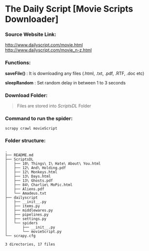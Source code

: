 # The Daily Script [Movie Scripts Downloader]

### Source Website Link:
http://www.dailyscript.com/movie.html
http://www.dailyscript.com/movie_n-z.html

### Functions:
__saveFile()__ : It is downloading any files (.html, .txt, .pdf, .RTF, .doc etc)

__sleepRandom__ : Set random delay in between 1 to 3 seconds

### Download Folder:

> Files are stored into *ScriptsDL* Folder

### Command to run the spider:

````
scrapy crawl movieScript
````

### Folder structure:
````
.
├── README.md
├── ScriptsDL
│   ├── 10\ Things\ I\ Hate\ About\ You.html
│   ├── 12\ And\ Holding.pdf
│   ├── 12\ Monkeys.html
│   ├── 13\ Days.html
│   ├── 13\ Ghosts.pdf
│   ├── 84\ Charlie\ MoPic.html
│   ├── Aliens.pdf
│   └── Amadeus.txt
├── dailyscript
│   ├── __init__.py
│   ├── items.py
│   ├── middlewares.py
│   ├── pipelines.py
│   ├── settings.py
│   └── spiders
│       ├── __init__.py
│       └── movieScript.py
└── scrapy.cfg

3 directories, 17 files
````
